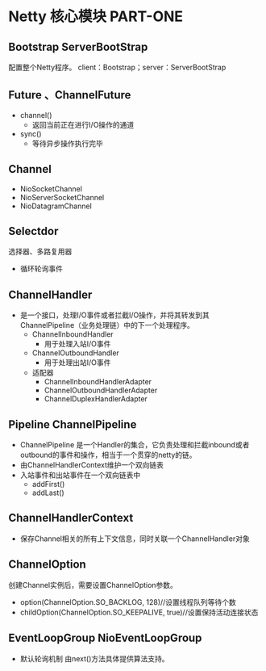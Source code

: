# Netty 核心模块 PART-ONE

## Bootstrap ServerBootStrap
配置整个Netty程序。
client：Bootstrap；server：ServerBootStrap

## Future 、ChannelFuture
- channel()
  - 返回当前正在进行I/O操作的通道
- sync()
  - 等待异步操作执行完毕

## Channel
- NioSocketChannel
- NioServerSocketChannel
- NioDatagramChannel

## Selectdor
选择器、多路复用器
- 循环轮询事件

## ChannelHandler
- 是一个接口，处理I/O事件或者拦截I/O操作，并将其转发到其ChannelPipeline（业务处理链）中的下一个处理程序。
  - ChannelInboundHandler
    - 用于处理入站I/O事件
  - ChannelOutboundHandler
    - 用于处理出站I/O事件
  - 适配器
    - ChannelInboundHandlerAdapter
    - ChannelOutboundHandlerAdapter
    - ChannelDuplexHandlerAdapter

## Pipeline ChannelPipeline
- ChannelPipeline 是一个Handler的集合，它负责处理和拦截inbound或者outbound的事件和操作，相当于一个贯穿的netty的链。
- 由ChannelHandlerContext维护一个双向链表
- 入站事件和出站事件在一个双向链表中
  - addFirst()
  - addLast()

## ChannelHandlerContext
- 保存Channel相关的所有上下文信息，同时关联一个ChannelHandler对象

## ChannelOption
创建Channel实例后，需要设置ChannelOption参数。
- option(ChannelOption.SO_BACKLOG, 128)//设置线程队列等待个数
- childOption(ChannelOption.SO_KEEPALIVE, true)//设置保持活动连接状态

## EventLoopGroup NioEventLoopGroup
- 默认轮询机制 由next()方法具体提供算法支持。


